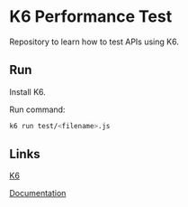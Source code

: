 # K6 Performance Test

Repository to learn how to test APIs using K6.

## Run
Install K6.

Run command: 
```bash
k6 run test/<filename>.js
```

## Links

[K6](https://k6.io/)

[Documentation](https://k6.io/docs/)
